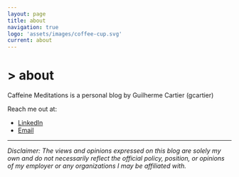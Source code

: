 ```yaml
---
layout: page
title: about
navigation: true
logo: 'assets/images/coffee-cup.svg'
current: about
---
```


# > about 

Caffeine Meditations is a personal blog by Guilherme Cartier (gcartier) 

Reach me out at:

- [LinkedIn](https://www.linkedin.com/in/gcartier/)
- [Email](mailto:gcartier@caffeinemeditations.com)

--- 
*Disclaimer: The views and opinions expressed on this blog are solely my own and do not necessarily reflect the official policy, position, or opinions of my employer or any organizations I may be affiliated with.*
